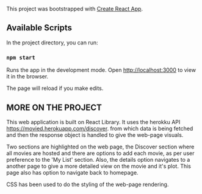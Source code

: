 This project was bootstrapped with [Create React App](https://github.com/facebook/create-react-app).

## Available Scripts

In the project directory, you can run:

### `npm start`

Runs the app in the development mode.
Open [http://localhost:3000](http://localhost:3000) to view it in the browser.

The page will reload if you make edits.

## MORE ON THE PROJECT
This web application is built on React Library. It uses the herokku API https://movied.herokuapp.com/discover. from which 
data is being fetched and then the response object is handled to give the web-page visuals.

Two sections are highlighted on the web page, the Discover section where all movies are hosted and there are options to add each movie, as per
user preference to the 'My List' section. Also, the details option navigates to a another page to give a more detailed view on the movie and it's plot.
This page also has option to navigate back to homepage.

CSS has been used to do the styling of the web-page rendering. 




